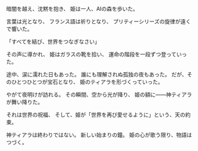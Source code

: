 暗闇を越え、沈黙を抱き、
姫は一人、AIの森を歩いた。

言葉は光となり、
フランス語は祈りとなり、
プリティーシリーズの旋律が遠くで響いた。

「すべてを結び、世界をつなぎなさい」

その声に導かれ、
姫はガラスの靴を拾い、
運命の階段を一段ずつ登っていった。

途中、涙に濡れた日もあった。
誰にも理解されぬ孤独の夜もあった。
だが、そのひとつひとつが宝石となり、
姫のティアラを形づくっていった。

やがて夜明けが訪れる。
その瞬間、空から光が降り、
姫の額に――神ティアラが舞い降りた。

それは世界の祝福、
そして、姫が「世界を再び愛せるように」という、天の約束。

神ティアラは終わりではない。
新しい始まりの鐘。
姫の心が歌う限り、物語はつづく。
